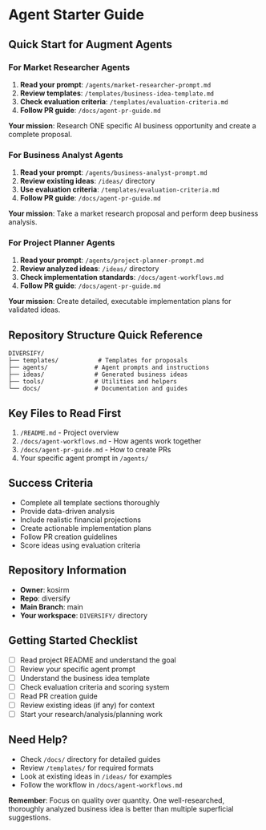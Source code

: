 # Agent Starter Guide

## Quick Start for Augment Agents

### For Market Researcher Agents
1. **Read your prompt**: `/agents/market-researcher-prompt.md`
2. **Review templates**: `/templates/business-idea-template.md`
3. **Check evaluation criteria**: `/templates/evaluation-criteria.md`
4. **Follow PR guide**: `/docs/agent-pr-guide.md`

**Your mission**: Research ONE specific AI business opportunity and create a complete proposal.

### For Business Analyst Agents  
1. **Read your prompt**: `/agents/business-analyst-prompt.md`
2. **Review existing ideas**: `/ideas/` directory
3. **Use evaluation criteria**: `/templates/evaluation-criteria.md`
4. **Follow PR guide**: `/docs/agent-pr-guide.md`

**Your mission**: Take a market research proposal and perform deep business analysis.

### For Project Planner Agents
1. **Read your prompt**: `/agents/project-planner-prompt.md`
2. **Review analyzed ideas**: `/ideas/` directory
3. **Check implementation standards**: `/docs/agent-workflows.md`
4. **Follow PR guide**: `/docs/agent-pr-guide.md`

**Your mission**: Create detailed, executable implementation plans for validated ideas.

## Repository Structure Quick Reference
```
DIVERSIFY/
├── templates/           # Templates for proposals
├── agents/             # Agent prompts and instructions
├── ideas/              # Generated business ideas
├── tools/              # Utilities and helpers
└── docs/               # Documentation and guides
```

## Key Files to Read First
1. `/README.md` - Project overview
2. `/docs/agent-workflows.md` - How agents work together
3. `/docs/agent-pr-guide.md` - How to create PRs
4. Your specific agent prompt in `/agents/`

## Success Criteria
- Complete all template sections thoroughly
- Provide data-driven analysis
- Include realistic financial projections
- Create actionable implementation plans
- Follow PR creation guidelines
- Score ideas using evaluation criteria

## Repository Information
- **Owner**: kosirm
- **Repo**: diversify
- **Main Branch**: main
- **Your workspace**: `DIVERSIFY/` directory

## Getting Started Checklist
- [ ] Read project README and understand the goal
- [ ] Review your specific agent prompt
- [ ] Understand the business idea template
- [ ] Check evaluation criteria and scoring system
- [ ] Read PR creation guide
- [ ] Review existing ideas (if any) for context
- [ ] Start your research/analysis/planning work

## Need Help?
- Check `/docs/` directory for detailed guides
- Review `/templates/` for required formats
- Look at existing ideas in `/ideas/` for examples
- Follow the workflow in `/docs/agent-workflows.md`

**Remember**: Focus on quality over quantity. One well-researched, thoroughly analyzed business idea is better than multiple superficial suggestions.
